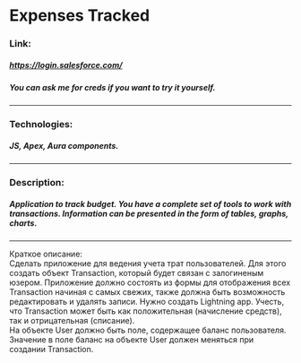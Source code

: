 # Expenses Tracked  
### Link:  
##### https://login.salesforce.com/  
##### You can ask me for creds if you want to try it yourself.
---
### Technologies:  
##### JS, Apex, Aura components.
---
### Description:  
##### Application to track budget. You have a complete set of tools to work with transactions. Information can be presented in the form of tables, graphs, charts.
--- 

Краткое описание:  
Сделать приложение для ведения учета трат пользователей. Для этого создать объект Transaction, который будет связан с залогиненым юзером. Приложение должно состоять из формы для отображения всех Transaction начиная с самых свежих, также должна быть возможность редактировать и удалять записи. Нужно создать Lightning app. Учесть, что Transaction может быть как положительная (начисление средств), так и отрицательная (списание).  
На объекте User должно быть поле, содержащее баланс пользователя. Значение в поле баланс на объекте User должен меняться при создании Transaction.

